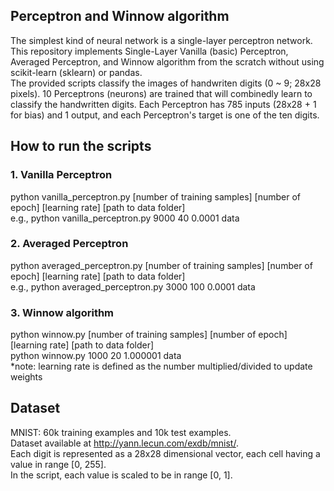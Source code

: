 ## Perceptron and Winnow algorithm
The simplest kind of neural network is a single-layer perceptron network.
<br />This repository implements Single-Layer Vanilla (basic) Perceptron, Averaged Perceptron, and Winnow algorithm from the scratch without using scikit-learn (sklearn) or pandas.
<br />The provided scripts classify the images of handwriten digits (0 ~ 9; 28x28 pixels). 10 Perceptrons (neurons) are trained that will combinedly learn to classify the handwritten digits. Each Perceptron has 785 inputs (28x28 + 1 for bias) and 1 output, and each Perceptron's target is one of the ten digits.


## How to run the scripts

### 1. Vanilla Perceptron
python vanilla_perceptron.py [number of training samples] [number of epoch] [learning rate] [path to data folder]
<br />e.g., python vanilla_perceptron.py 9000 40 0.0001 data

### 2. Averaged Perceptron
python averaged_perceptron.py [number of training samples] [number of epoch] [learning rate] [path to data folder]
<br />e.g., python averaged_perceptron.py 3000 100 0.0001 data

### 3. Winnow algorithm
python winnow.py [number of training samples] [number of epoch] [learning rate] [path to data folder]
<br />python winnow.py 1000 20 1.000001 data
<br />*note: learning rate is defined as the number multiplied/divided to update weights


## Dataset
MNIST: 60k training examples and 10k test examples.
<br />Dataset available at http://yann.lecun.com/exdb/mnist/.
<br />Each digit is represented as a 28x28 dimensional vector, each cell having a value in range [0, 255].
<br />In the script, each value is scaled to be in range [0, 1].
